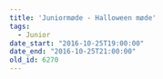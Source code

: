 ```yaml
---
title: 'Juniormøde - Halloween møde'
tags:
  - Junior
date_start: "2016-10-25T19:00:00"
date_end: "2016-10-25T21:00:00"
old_id: 6270
---
```

